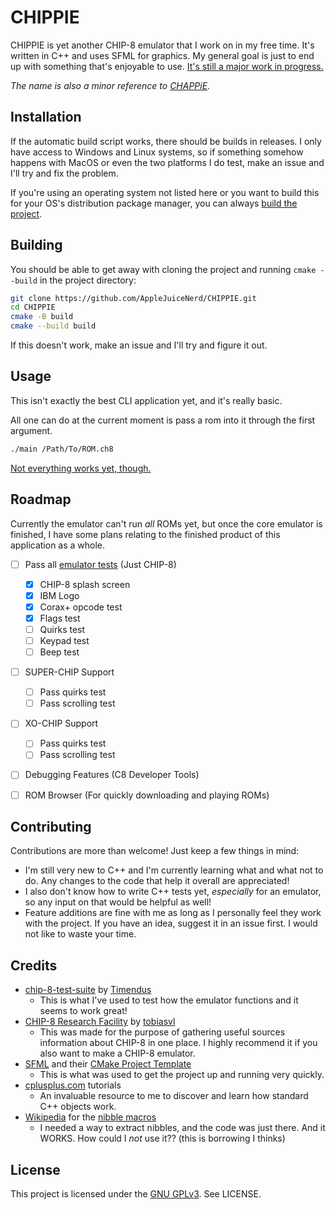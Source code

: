 # CHIPPIE

CHIPPIE is yet another CHIP-8 emulator that I work on in my free time. It's written in C++ and uses SFML for graphics. My general goal is just to end up with something that's enjoyable to use. [It's still a major work in progress.](#roadmap)

*The name is also a minor reference to [CHAPPiE](https://en.wikipedia.org/wiki/Chappie_(film)).*


## Installation

If the automatic build script works, there should be builds in releases. I only have access to Windows and Linux systems, so if something somehow happens with MacOS or even the two platforms I do test, make an issue and I'll try and fix the problem.

If you're using an operating system not listed here or you want to build this for your OS's distribution package manager, you can always [build the project](#building).

## Building
You should be able to get away with cloning the project and running `cmake --build` in the project directory:
```bash
git clone https://github.com/AppleJuiceNerd/CHIPPIE.git
cd CHIPPIE
cmake -B build
cmake --build build
```

If this doesn't work, make an issue and I'll try and figure it out.

## Usage
This isn't exactly the best CLI application yet, and it's really basic.

All one can do at the current moment is pass a rom into it through the first argument.
```bash
./main /Path/To/ROM.ch8
```

[Not everything works yet, though.](#roadmap)

## Roadmap
Currently the emulator can't run *all* ROMs yet, but once the core emulator is finished, I have some plans relating to the finished product of this application as a whole.

- [ ] Pass all [emulator tests](https://github.com/Timendus/chip8-test-suite) (Just CHIP-8)
	- [x] CHIP-8 splash screen
	- [x] IBM Logo
	- [x] Corax+ opcode test
	- [x] Flags test
	- [ ] Quirks test
	- [ ] Keypad test
	- [ ] Beep test
- [ ] SUPER-CHIP Support
	- [ ] Pass quirks test
	- [ ] Pass scrolling test
- [ ] XO-CHIP Support
	- [ ] Pass quirks test
	- [ ] Pass scrolling test
- [ ] Debugging Features (C8 Developer Tools)
- [ ] ROM Browser (For quickly downloading and playing ROMs)


## Contributing

Contributions are more than  welcome! Just keep a few things in mind:

- I'm still very new to C++ and I'm currently learning what and what not to do. Any changes to the code that help it overall are appreciated!
- I also don't know how to write C++ tests yet, *especially* for an emulator, so any input on that would be helpful as well!
- Feature additions are fine with me as long as I personally feel they work with the project. If you have an idea, suggest it in an issue first. I would not like to waste your time.

## Credits
- [chip-8-test-suite](https://github.com/Timendus/chip8-test-suite) by [Timendus](https://github.com/Timendus) 
	- This is what I've used to test how the emulator functions and it seems to work great!
- [CHIP-8 Research Facility](https://chip-8.github.io/) by [tobiasvl](https://github.com/tobiasvl)
	- This was made for the purpose of gathering useful sources information about CHIP-8 in one place. I highly recommend it if you also want to make a CHIP-8 emulator.
- [SFML](https://www.sfml-dev.org/) and their [CMake Project Template](https://github.com/SFML/cmake-sfml-project)
	- This is what was used to get the project up and running very quickly.
- [cplusplus.com](https://cplusplus.com)  tutorials
	- An invaluable resource to me to discover and learn how standard C++ objects work.
- [Wikipedia](https://www.wikipedia.org/) for the [nibble macros](https://en.wikipedia.org/wiki/Nibble#Extracting_a_nibble_from_a_byte)
	- I needed a way to extract nibbles, and the code was just there. And it WORKS. How could I *not* use it?? (this is borrowing I thinks)

## License

This project is licensed under the [GNU GPLv3](https://www.gnu.org/licenses/gpl.html). See LICENSE.
